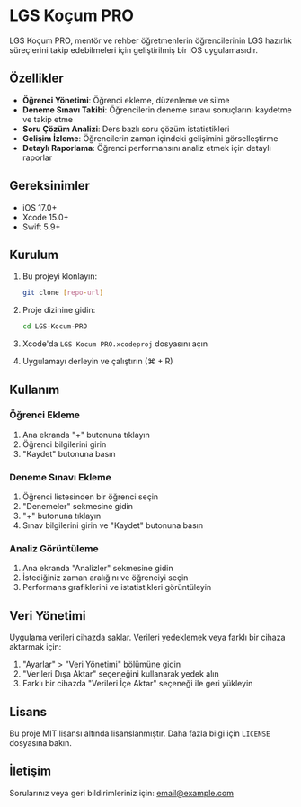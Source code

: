 # LGS Koçum PRO

LGS Koçum PRO, mentör ve rehber öğretmenlerin öğrencilerinin LGS hazırlık süreçlerini takip edebilmeleri için geliştirilmiş bir iOS uygulamasıdır.

## Özellikler

- **Öğrenci Yönetimi**: Öğrenci ekleme, düzenleme ve silme
- **Deneme Sınavı Takibi**: Öğrencilerin deneme sınavı sonuçlarını kaydetme ve takip etme
- **Soru Çözüm Analizi**: Ders bazlı soru çözüm istatistikleri
- **Gelişim İzleme**: Öğrencilerin zaman içindeki gelişimini görselleştirme
- **Detaylı Raporlama**: Öğrenci performansını analiz etmek için detaylı raporlar

## Gereksinimler

- iOS 17.0+
- Xcode 15.0+
- Swift 5.9+

## Kurulum

1. Bu projeyi klonlayın:
   ```bash
   git clone [repo-url]
   ```

2. Proje dizinine gidin:
   ```bash
   cd LGS-Kocum-PRO
   ```

3. Xcode'da `LGS Kocum PRO.xcodeproj` dosyasını açın

4. Uygulamayı derleyin ve çalıştırın (⌘ + R)

## Kullanım

### Öğrenci Ekleme
1. Ana ekranda "+" butonuna tıklayın
2. Öğrenci bilgilerini girin
3. "Kaydet" butonuna basın

### Deneme Sınavı Ekleme
1. Öğrenci listesinden bir öğrenci seçin
2. "Denemeler" sekmesine gidin
3. "+" butonuna tıklayın
4. Sınav bilgilerini girin ve "Kaydet" butonuna basın

### Analiz Görüntüleme
1. Ana ekranda "Analizler" sekmesine gidin
2. İstediğiniz zaman aralığını ve öğrenciyi seçin
3. Performans grafiklerini ve istatistikleri görüntüleyin

## Veri Yönetimi

Uygulama verileri cihazda saklar. Verileri yedeklemek veya farklı bir cihaza aktarmak için:

1. "Ayarlar" > "Veri Yönetimi" bölümüne gidin
2. "Verileri Dışa Aktar" seçeneğini kullanarak yedek alın
3. Farklı bir cihazda "Verileri İçe Aktar" seçeneği ile geri yükleyin

## Lisans

Bu proje MIT lisansı altında lisanslanmıştır. Daha fazla bilgi için `LICENSE` dosyasına bakın.

## İletişim

Sorularınız veya geri bildirimleriniz için: [email@example.com](mailto:email@example.com)
